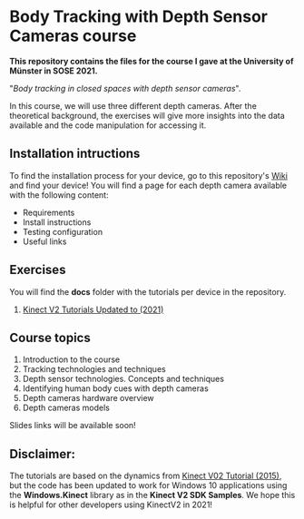 # Body Tracking with Depth Sensor Cameras course

**This repository contains the files for the course I gave at the University of Münster in SOSE 2021.**

"_Body tracking in closed spaces with depth sensor cameras_".

In this course, we will use three different depth cameras. After the theoretical background, the exercises will give more insights into the data available and the code manipulation for accessing it.

## Installation intructions
To find the installation process for your device, go to this repository's [Wiki](https://github.com/violetasdev/bodytrackingdepth_course/wiki) and find your device! You will find a page for each depth camera available with the following content:

* Requirements
* Install instructions
* Testing configuration
* Useful links

## Exercises
You will find the __docs__ folder with the tutorials per device in the repository.

1. [Kinect V2 Tutorials Updated to (2021)](https://github.com/violetasdev/bodytrackingdepth_course/tree/master/KinectV2/docs)

## Course topics
1. Introduction to the course
2. Tracking technologies and techniques
3. Depth sensor technologies. Concepts and techniques
4. Identifying human body cues with depth cameras
5. Depth cameras hardware overview
6. Depth cameras models
 
Slides links will be available soon!

## Disclaimer:
The tutorials are based on the dynamics from [Kinect V02 Tutorial (2015)](http://kinect.github.io/tutorial/), but the code has been updated to work for Windows 10 applications using the __Windows.Kinect__ library as in the __Kinect V2 SDK Samples__. We hope this is helpful for other developers using KinectV2 in 2021!

